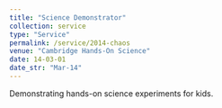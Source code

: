 ```yaml
---
title: "Science Demonstrator"
collection: service
type: "Service"
permalink: /service/2014-chaos
venue: "Cambridge Hands-On Science"
date: 14-03-01
date_str: "Mar-14"
---
```


Demonstrating hands-on science experiments for kids.
